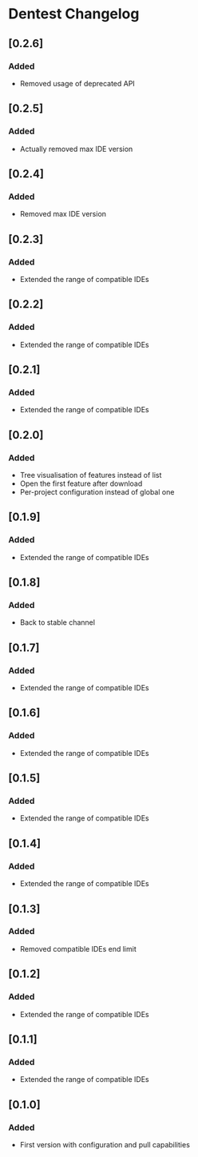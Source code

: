 <!-- Keep a Changelog guide -> https://keepachangelog.com -->

# Dentest Changelog

## [0.2.6]
### Added
- Removed usage of deprecated API

## [0.2.5]
### Added
- Actually removed max IDE version

## [0.2.4]
### Added
- Removed max IDE version

## [0.2.3]
### Added
- Extended the range of compatible IDEs

## [0.2.2]
### Added
- Extended the range of compatible IDEs

## [0.2.1]
### Added
- Extended the range of compatible IDEs

## [0.2.0]
### Added
- Tree visualisation of features instead of list
- Open the first feature after download
- Per-project configuration instead of global one

## [0.1.9]
### Added
- Extended the range of compatible IDEs

## [0.1.8]
### Added
- Back to stable channel

## [0.1.7]
### Added
- Extended the range of compatible IDEs

## [0.1.6]
### Added
- Extended the range of compatible IDEs

## [0.1.5]
### Added
- Extended the range of compatible IDEs

## [0.1.4]
### Added
- Extended the range of compatible IDEs

## [0.1.3]
### Added
- Removed compatible IDEs end limit

## [0.1.2]
### Added
- Extended the range of compatible IDEs

## [0.1.1]
### Added
- Extended the range of compatible IDEs

## [0.1.0]
### Added
- First version with configuration and pull capabilities